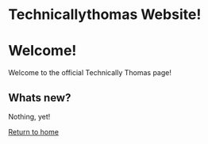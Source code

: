 # Technicallythomas Website!

# Welcome!

Welcome to the official Technically Thomas page!

## Whats new? 

Nothing, yet!

  <a href="/">Return to home
  
